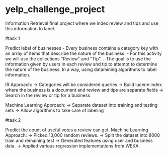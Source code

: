 # yelp_challenge_project
Information Retrieval final project where we index review and tips and use this information to label.

#task 1

Predict label of businesses
	- Every business contains a category key with an array of items that describe the nature of the business.
	- For this activity we will use the collections "Review" and "Tip".
	- The goal is to use the information given by users in each review and tip to attempt to determine the nature of the business. In a way, using datamining algorithms to label information.
	
IR Approach:
	-> Categories will be considered queries
	-> Build lucene index where the business is a document and review and tips are separate fields
	-> Search in the review or tip for a business
	
Machine Learning Approach:
	-> Separate dataset into training and testing sets
	-> Allow algorithms to take care of labeling
	
#task 2

Predict the count of useful votes a review can get.
	Machine Learning Approach:
	-> Picked 13,000 random reviews.
	-> Split the dataset into 8000 train and remaining test
	-> Generated features using user and business data.
	-> Applied various regression implementations from WEKA.
